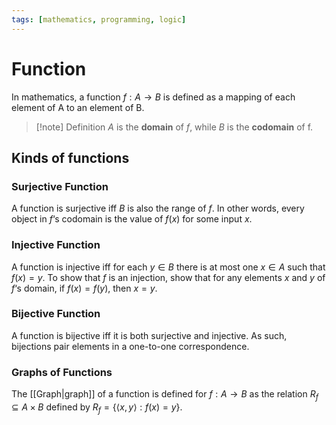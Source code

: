 ```yaml
---
tags: [mathematics, programming, logic]
---
```


# Function

In mathematics, a function $f:A\to B$ is defined as a mapping of each element of A to an element of B.

>[!note] Definition
>$A$ is the **domain** of $f$, while $B$ is the **codomain** of f.

## Kinds of functions

### Surjective Function

A function is surjective iff $B$ is also the range of $f$. In other words, every object in $f$‘s codomain is the value of $f(x)$ for some input $x$.

### Injective Function

A function is injective iff for each $y\in B$ there is at most one $x\in A$ such that $f(x)=y$. To show that $f$ is an injection, show that for any elements $x$ and $y$ of $f$‘s domain, if $f(x)=f(y)$, then $x=y$.

### Bijective Function

A function is bijective iff it is both surjective and injective. As such, bijections pair elements in a one-to-one correspondence. 

### Graphs of Functions

The [[Graph|graph]] of a function is defined for $f:A \to B$ as the relation $R_{f} \subseteq A \times B$ defined by $R_{f}= \{ \langle x,y \rangle : f(x) = y \}$.
